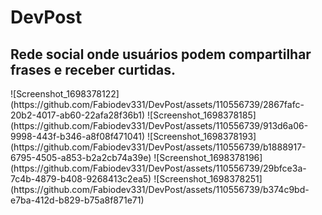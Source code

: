 # DevPost
## Rede social onde usuários podem compartilhar frases e receber curtidas.
<div>
![Screenshot_1698378122](https://github.com/Fabiodev331/DevPost/assets/110556739/2867fafc-20b2-4017-ab60-22afa28f36b1)
![Screenshot_1698378185](https://github.com/Fabiodev331/DevPost/assets/110556739/913d6a06-9998-443f-b346-a8f08f471041)
![Screenshot_1698378193](https://github.com/Fabiodev331/DevPost/assets/110556739/b1888917-6795-4505-a853-b2a2cb74a39e)
![Screenshot_1698378196](https://github.com/Fabiodev331/DevPost/assets/110556739/29bfce3a-7c4b-4879-b408-9268413c2ea5)
![Screenshot_1698378251](https://github.com/Fabiodev331/DevPost/assets/110556739/b374c9bd-e7ba-412d-b829-b75a8f871e71)
</div>
